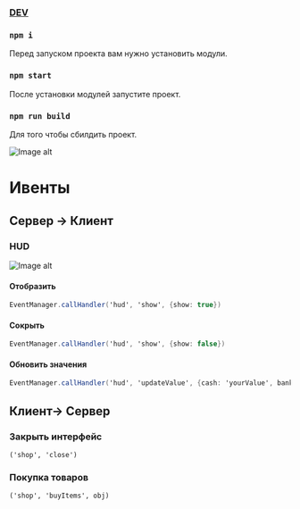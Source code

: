 
# 

### [**DEV**]()
### `npm i` 

Перед запуском проекта вам нужно установить модули. 

### `npm start`  

После установки модулей запустите проект.

### `npm run build`  

Для того чтобы сбилдить проект.

![Image alt]([https://cdn.discordapp.com/attachments/1002966634996183160/1022591273670021151/hud.png](https://www.figma.com/file/RTGoCdhfmXPN98tEsZpiLp/Rage-MP?node-id=53%3A195))
# Ивенты

## Сервер -> Клиент

### HUD
![Image alt](https://cdn.discordapp.com/attachments/1002966634996183160/1022591273670021151/hud.png)

#### Отобразить
```c#
EventManager.callHandler('hud', 'show', {show: true})
```

#### Сокрыть
```c#
EventManager.callHandler('hud', 'show', {show: false})
```

#### Обновить значения
```c#
EventManager.callHandler('hud', 'updateValue', {cash: 'yourValue', bank: 'yourValue', micro: boolean, wantedLevel: 0, online: 325, playerId: 2336, greenZone: 35})
```

## Клиент-> Сервер 

### Закрыть интерфейс
``('shop', 'close')``

### Покупка товаров
``('shop', 'buyItems', obj)``
